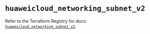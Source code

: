 # `huaweicloud_networking_subnet_v2`

Refer to the Terraform Registry for docs: [`huaweicloud_networking_subnet_v2`](https://registry.terraform.io/providers/huaweicloud/huaweicloud/1.71.1/docs/resources/networking_subnet_v2).
